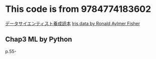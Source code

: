 # This code is from 9784774183602
[データサイエンティスト養成読本](https://amzn.to/2OqFOt4)
[Iris data by Ronald Aylmer Fisher](https://raw.githubusercontent.com/pydata/pandas/master/pandas/tests/data/iris.csv)
## Chap3 ML by Python
p.55-